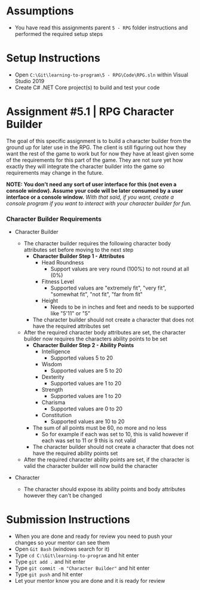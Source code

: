 # Assumptions

* You have read this assignments parent `5 - RPG` folder instructions and performed the required setup steps

# Setup Instructions

* Open `C:\Git\learning-to-program\5 - RPG\Code\RPG.sln` within Visual Studio 2019
* Create C# .NET Core project(s) to build and test your code

# Assignment #5.1 | RPG Character Builder

The goal of this specific assignment is to build a character builder from the ground up for later use in the RPG. The client is still figuring out how they want the rest of the game to work but for now they have at least given some of the requirements for this part of the game. They are not sure yet how exactly they will integrate the character builder into the game so requirements may change in the future.

**NOTE: You don't need any sort of user interface for this (not even a console window). Assume your code will be later consumed by a user interface or a console window.** *With that said, if you want, create a console program if you want to interact with your character builder for fun.*

### Character Builder Requirements

* Character Builder
	* The character builder requires the following character body attributes set before moving to the next step
		* **Character Builder Step 1 - Attributes**
			* Head Roundness
				* Support values are very round (100%) to not round at all (0%)
			* Fitness Level
				* Supported values are "extremely fit", "very fit", "somewhat fit", "not fit", "far from fit"
			* Height
				* Needs to be in inches and feet and needs to be supported like "5'11" or "5"
		* The character builder should not create a character that does not have the required attributes set
	* After the required character body attributes are set, the character builder now requires the characters ability points to be set
		* **Character Builder Step 2 - Ability Points**
			* Intelligence
				* Supported values 5 to 20
			* Wisdom
				* Supported values are 5 to 20
			* Dexterity
				* Supported values are 1 to 20
			* Strength
				* Supported values are 1 to 20
			* Charisma
				* Supported values are 0 to 20
			* Constitution
				* Supported values are 10 to 20
		* The sum of all points must be 60, no more and no less
			* So for example if each was set to 10, this is valid however if each was set to 11 or 9 this is not valid
		* The character builder should not create a character that does not have the required ability points set
	* After the required character ability points are set, if the character is valid the character builder will now build the character

* Character
	* The character should expose its ability points and body attributes however they can't be changed

# Submission Instructions

* When you are done and ready for review you need to push your changes so your mentor can see them
* Open `Git Bash` (windows search for it)
* Type `cd C:\Git\learning-to-program` and hit enter
* Type `git add .` and hit enter
* Type `git commit -m "Character Builder"` and hit enter
* Type `git push` and hit enter
* Let your mentor know you are done and it is ready for review

